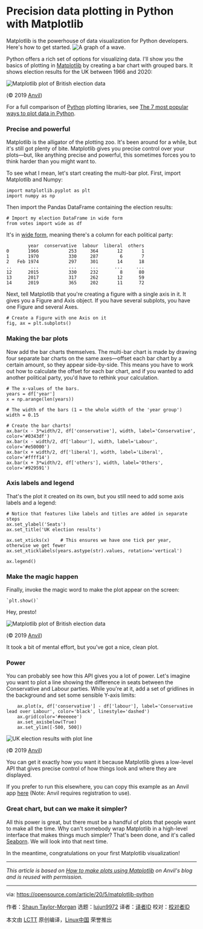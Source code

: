 [#]: collector: (lujun9972)
[#]: translator: ( )
[#]: reviewer: ( )
[#]: publisher: ( )
[#]: url: ( )
[#]: subject: (Precision data plotting in Python with Matplotlib)
[#]: via: (https://opensource.com/article/20/5/matplotlib-python)
[#]: author: (Shaun Taylor-Morgan https://opensource.com/users/shaun-taylor-morgan)

Precision data plotting in Python with Matplotlib
======
Matplotlib is the powerhouse of data visualization for Python
developers. Here's how to get started.
![A graph of a wave.][1]

Python offers a rich set of options for visualizing data. I'll show you the basics of plotting in [Matplotlib][2] by creating a bar chart with grouped bars. It shows election results for the UK between 1966 and 2020:

![Matplotlib plot of British election data][3]

(© 2019 [Anvil][4])

For a full comparison of [Python][5] plotting libraries, see [The 7 most popular ways to plot data in Python][6].

### Precise and powerful

Matplotlib is the alligator of the plotting zoo. It's been around for a while, but it's still got plenty of bite. Matplotlib gives you precise control over your plots—but, like anything precise and powerful, this sometimes forces you to think harder than you might want to.

To see what I mean, let's start creating the multi-bar plot. First, import Matplotlib and Numpy:


```
import matplotlib.pyplot as plt
import numpy as np
```

Then import the Pandas DataFrame containing the election results:


```
# Import my election DataFrame in wide form
from votes import wide as df
```

It's in [wide form][7], meaning there's a column for each political party:


```
        year  conservative  labour  liberal  others
0       1966           253     364       12       1
1       1970           330     287        6       7
2   Feb 1974           297     301       14      18
..       ...           ...     ...      ...     ...
12      2015           330     232        8      80
13      2017           317     262       12      59
14      2019           365     202       11      72
```

Next, tell Matplotlib that you're creating a figure with a single axis in it. It gives you a Figure and Axis object. If you have several subplots, you have one Figure and several Axes.


```
# Create a Figure with one Axis on it
fig, ax = plt.subplots()
```

### Making the bar plots

Now add the bar charts themselves. The multi-bar chart is made by drawing four separate bar charts on the same axes—offset each bar chart by a certain amount, so they appear side-by-side. This means you have to work out how to calculate the offset for each bar chart, and if you wanted to add another political party, you'd have to rethink your calculation.


```
# The x-values of the bars.
years = df['year']
x = np.arange(len(years))

# The width of the bars (1 = the whole width of the 'year group')
width = 0.15

# Create the bar charts!
ax.bar(x - 3*width/2, df['conservative'], width, label='Conservative', color='#0343df')
ax.bar(x - width/2, df['labour'], width, label='Labour', color='#e50000')
ax.bar(x + width/2, df['liberal'], width, label='Liberal', color='#ffff14')
ax.bar(x + 3*width/2, df['others'], width, label='Others', color='#929591')
```

### Axis labels and legend

That's the plot it created on its own, but you still need to add some axis labels and a legend:


```
# Notice that features like labels and titles are added in separate steps
ax.set_ylabel('Seats')
ax.set_title('UK election results')

ax.set_xticks(x)    # This ensures we have one tick per year, otherwise we get fewer
ax.set_xticklabels(years.astype(str).values, rotation='vertical')

ax.legend()
```

### Make the magic happen

Finally, invoke the magic word to make the plot appear on the screen:


```
`plt.show()`
```

Hey, presto!

![Matplotlib plot of British election data][3]

(© 2019 [Anvil][4])

It took a bit of mental effort, but you've got a nice, clean plot.

### Power

You can probably see how this API gives you a lot of power. Let's imagine you want to plot a line showing the difference in seats between the Conservative and Labour parties. While you're at it, add a set of gridlines in the background and set some sensible Y-axis limits:


```
    ax.plot(x, df['conservative'] - df['labour'], label='Conservative lead over Labour', color='black', linestyle='dashed')
    ax.grid(color='#eeeeee')
    ax.set_axisbelow(True)
    ax.set_ylim([-500, 500])
```

![UK election results with plot line][8]

(© 2019 [Anvil][4])

You can get it exactly how you want it because Matplotlib gives a low-level API that gives precise control of how things look and where they are displayed.

If you prefer to run this elsewhere, you can copy this example as an Anvil app [here][9] (Note: Anvil requires registration to use).

### Great chart, but can we make it simpler?

All this power is great, but there must be a handful of plots that people want to make all the time. Why can't somebody wrap Matplotlib in a high-level interface that makes things much simpler? That's been done, and it's called [Seaborn][10]. We will look into that next time.

In the meantime, congratulations on your first Matplotlib visualization!  

* * *

_This article is based on [How to make plots using Matplotlib][4] on Anvil's blog and is reused with permission._

--------------------------------------------------------------------------------

via: https://opensource.com/article/20/5/matplotlib-python

作者：[Shaun Taylor-Morgan][a]
选题：[lujun9972][b]
译者：[译者ID](https://github.com/译者ID)
校对：[校对者ID](https://github.com/校对者ID)

本文由 [LCTT](https://github.com/LCTT/TranslateProject) 原创编译，[Linux中国](https://linux.cn/) 荣誉推出

[a]: https://opensource.com/users/shaun-taylor-morgan
[b]: https://github.com/lujun9972
[1]: https://opensource.com/sites/default/files/styles/image-full-size/public/lead-images/LIFE_wavegraph.png?itok=z4pXCf_c (A graph of a wave.)
[2]: https://matplotlib.org/
[3]: https://opensource.com/sites/default/files/uploads/britishelectionresults1.png (Matplotlib plot of British election data)
[4]: https://anvil.works/blog/plotting-in-matplotlib
[5]: https://opensource.com/resources/python
[6]: https://opensource.com/article/20/4/plot-data-python
[7]: https://anvil.works/blog/tidy-data
[8]: https://opensource.com/sites/default/files/uploads/britishelectionresults_with-line.png (UK election results with plot line)
[9]: https://anvil.works/build#clone:3J54HN5BRW3KHGNE%3dTXZ365WPO5KI3NHQEDK2B75Y
[10]: https://seaborn.pydata.org/
